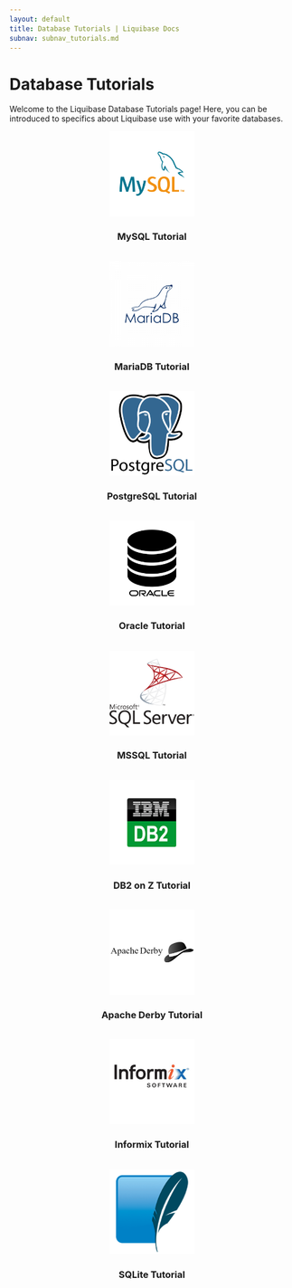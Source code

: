 ```yaml
---
layout: default
title: Database Tutorials | Liquibase Docs
subnav: subnav_tutorials.md
---
```

# Database Tutorials

Welcome to the Liquibase Database Tutorials page! Here, you can be introduced to specifics about Liquibase use with your favorite databases.

<div class="tile-container">
    <div class="tile-item" align="center">
        <a href="/mysql.html"><img src="\images\documentation\Tutorials\mysql.png" width="150px" alt="MySQL Tutorial"></a>
        <h3>MySQL Tutorial</h3>
        <br>
    </div>
    <div class="tile-item" align="center">
        <a href="/mariadb.html"><img src="\images\documentation\Tutorials\mariadb.png" width="150px" alt="MariaDB Tutorial"></a>
        <h3>MariaDB Tutorial</h3>
        <br>
    </div>
    <div class="tile-item" align="center">
        <a href="/postgresql.html"><img src="\images\documentation\Tutorials\postgresql.png" width="150px" alt="PostgreSQL Tutorial"></a>
        <h3>PostgreSQL Tutorial</h3>
        <br>
    </div>
    <div class="tile-item" align="center">
        <a href="/oracle.html"><img src="\images\documentation\Tutorials\oracle.png" width="150px" alt="Oracle Tutorial"></a>
        <h3>Oracle Tutorial</h3>
        <br>
    </div>
    <div class="tile-item" align="center">
        <a href="/mssql.html"><img src="\images\documentation\Tutorials\mssql.png" width="150px" alt="MSSQL Tutorial"></a>
        <h3>MSSQL Tutorial</h3>
        <br>
    </div>
    <div class="tile-item" align="center">
        <a href="/documentation/tutorials/db2onz.html"><img src="\images\documentation\Tutorials\DB2.png" width="150px" alt="DB2 on Z Tutorial"></a>
        <h3>DB2 on Z Tutorial</h3>
        <br>
    </div>
    <div class="tile-item" align="center">
        <a href="/apache_derby.html"><img src="\images\documentation\Tutorials\derbylogo.png" width="150px" alt="Apache Derby Tutorial"></a>
        <h3>Apache Derby Tutorial</h3>
        <br>
    </div>
    <div class="tile-item" align="center">
        <a href="/informix.html"><img src="\images\documentation\Tutorials\informix.png" width="150px" height="150px" alt="Informix Tutorial"></a>
        <h3>Informix Tutorial</h3>
        <br>
    </div>
    <div class="tile-item" align="center">
        <a href="/sqlite.html"><img src="\images\documentation\Tutorials\sqlite.png" width="150px" alt="SQLite Tutorial"></a>
        <h3>SQLite Tutorial</h3>
        <br>
    </div>
</div>
